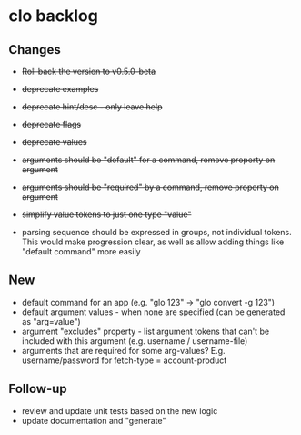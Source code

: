 # clo backlog

## Changes

- ~~Roll back the version to v0.5.0-beta~~
- ~~deprecate examples~~
- ~~deprecate hint/desc - only leave help~~
- ~~deprecate flags~~
- ~~deprecate values~~
- ~~arguments should be "default" for a command, remove property on argument~~
- ~~arguments should be "required" by a command, remove property on argument~~
- ~~simplify value tokens to just one type "value"~~
  
- parsing sequence should be expressed in groups, not individual tokens. This would make progression clear, as well as allow adding things like "default command" more easily

## New

- default command for an app (e.g. "glo 123" -> "glo convert -g 123")
- default argument values - when none are specified (can be generated as "arg=value")
- argument "excludes" property - list argument tokens that can't be included with this argument (e.g. username / username-file)
- arguments that are required for some arg-values? E.g. username/password for fetch-type = account-product

## Follow-up

- review and update unit tests based on the new logic
- update documentation and "generate"
